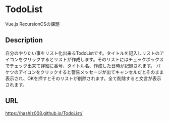 # TodoList
Vue.js RecursionCSの課題

## Description
自分のやりたい事をリスト化出来るTodoListです。タイトルを記入しリストのアイコンをクリックするとリストが作成します。そのリストにはチェックボックスでチェック出来て詳細に番号、タイトル名、作成した日時が記録されます。
バケツのアイコンをクリックすると警告メッセージが出てキャンセルだとそのまま表示され、OKを押すとそのリストが削除されます。全て削除すると文言が表示されます。

## URL
https://hashiz008.github.io/TodoList/
